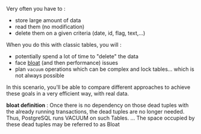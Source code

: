 Very often you have to :

- store large amount of data
- read them (no modification)
- delete them on a given criteria (date, id, flag, text,...)

When you do this with classic tables, you will :

- potentially spend a lot of time to "delete" the data
- face [bloat](https://dba.stackexchange.com/questions/126258/what-is-table-bloating-in-databases/126286) (and then performance) issues
- plan `vacuum` operations which can be complex and lock tables... which is not always possible

In this scenario, you'll be able to compare different approaches to achieve these goals in a 
very efficient way, with real data.

**bloat definition** : Once there is no dependency on those dead tuples with the already
running transactions, the dead tuples are no longer needed. Thus, PostgreSQL runs VACUUM on
 such Tables. ...
 The space occupied by these dead tuples may be referred to as Bloat